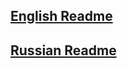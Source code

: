 ## [English Readme](https://github.com/CrafterMinecrafter/Osu-Map-Downloader/blob/master/README_EN.md)
## [Russian Readme](https://github.com/CrafterMinecrafter/Osu-Map-Downloader/blob/master/README_RU.md)
